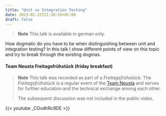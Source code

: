 ```yaml
---
title: "Unit vs Integration Testing"
date: 2023-02-22T21:28:19+01:00
draft: false
---
```


> **Note** This talk is available in german only.

How dogmatic do you have to be when distinguishing between unit and integration testing?
In this talk I show different points of view on this topic and try to break through the existing dogmas.

#### Team Neusta Freitagsfrühstück (friday breakfast)

> **Note** This talk was recorded as part of a _Freitagsfrühstück_.
> The _Freitagsfrühstück_ is a regular event of the
> [Team Neusta](https://www.team-neusta.de/) and serves for further education
> and the technical exchange among each other.
>
> The subsequent discussion was not included in the public video.

{{< youtube _CGvdhRc9DE >}}
